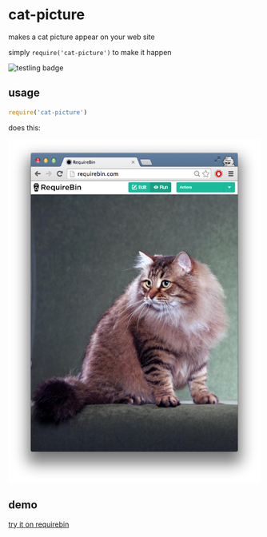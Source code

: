 # cat-picture

makes a cat picture appear on your web site

simply `require('cat-picture')` to make it happen

![testling badge](https://ci.testling.com/maxogden/cat-picture.png)

## usage

```js
require('cat-picture')
```

does this:

![cat](picture.png)

## demo

[try it on requirebin](http://requirebin.com/?gist=9522894)
